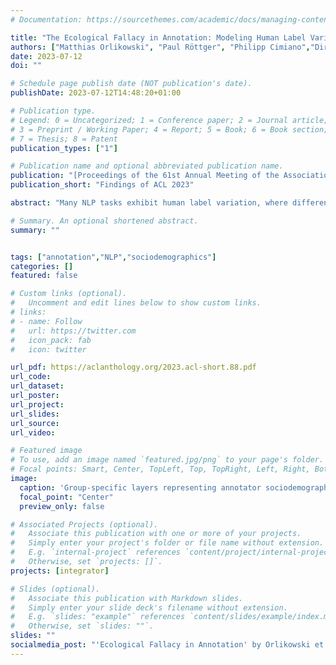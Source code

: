 ```yaml
---
# Documentation: https://sourcethemes.com/academic/docs/managing-content/

title: "The Ecological Fallacy in Annotation: Modeling Human Label Variation goes beyond Sociodemographics"
authors: ["Matthias Orlikowski", "Paul Röttger", "Philipp Cimiano","Dirk Hovy"]
date: 2023-07-12
doi: ""

# Schedule page publish date (NOT publication's date).
publishDate: 2023-07-12T14:48:20+01:00

# Publication type.
# Legend: 0 = Uncategorized; 1 = Conference paper; 2 = Journal article;
# 3 = Preprint / Working Paper; 4 = Report; 5 = Book; 6 = Book section;
# 7 = Thesis; 8 = Patent
publication_types: ["1"]

# Publication name and optional abbreviated publication name.
publication: "[Proceedings of the 61st Annual Meeting of the Association for Computational Linguistics (Volume 2: Short Papers)](https://aclanthology.org/2023.acl-short.88/)"
publication_short: "Findings of ACL 2023"

abstract: "Many NLP tasks exhibit human label variation, where different annotators give different labels to the same texts. This variation is known to depend, at least in part, on the sociodemographics of annotators. Recent research aims to model individual annotator behaviour rather than predicting aggregated labels, and we would expect that sociodemographic information is useful for these models. On the other hand, the ecological fallacy states that aggregate group behaviour, such as the behaviour of the average female annotator, does not necessarily explain individual behaviour. To account for sociodemographics in models of individual annotator behaviour, we introduce group-specific layers to multi-annotator models. In a series of experiments for toxic content detection, we find that explicitly accounting for sociodemographic attributes in this way does not significantly improve model performance. This result shows that individual annotation behaviour depends on much more than just sociodemographics."

# Summary. An optional shortened abstract.
summary: ""


tags: ["annotation","NLP","sociodemographics"]
categories: []
featured: false

# Custom links (optional).
#   Uncomment and edit lines below to show custom links.
# links:
# - name: Follow
#   url: https://twitter.com
#   icon_pack: fab
#   icon: twitter

url_pdf: https://aclanthology.org/2023.acl-short.88.pdf
url_code: 
url_dataset:
url_poster:
url_project:
url_slides:
url_source:
url_video:

# Featured image
# To use, add an image named `featured.jpg/png` to your page's folder.
# Focal points: Smart, Center, TopLeft, Top, TopRight, Left, Right, BottomLeft, Bottom, BottomRight.
image:
  caption: 'Group-specific layers representing annotator sociodemographics in multi-annotator models.'
  focal_point: "Center"
  preview_only: false

# Associated Projects (optional).
#   Associate this publication with one or more of your projects.
#   Simply enter your project's folder or file name without extension.
#   E.g. `internal-project` references `content/project/internal-project/index.md`.
#   Otherwise, set `projects: []`.
projects: [integrator]

# Slides (optional).
#   Associate this publication with Markdown slides.
#   Simply enter your slide deck's filename without extension.
#   E.g. `slides: "example"` references `content/slides/example/index.md`.
#   Otherwise, set `slides: ""`.
slides: ""
socialmedia_post: "'Ecological Fallacy in Annotation' by Orlikowski et al. (2023) posits that sociodemographics in annotator models have minimal impact on performance."
---
```

